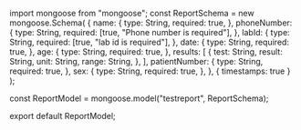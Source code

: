 import mongoose from "mongoose";
const ReportSchema = new mongoose.Schema(
  {
    name: {
      type: String,
      required: true,
    },
    phoneNumber: {
      type: String,
      required: [true, "Phone number is required"],
    },
    labId: {
      type: String,
      required: [true, "lab id is required"],
    },
    date: {
      type: String,
      required: true,
    },
    age: {
      type: String,
      required: true,
    },
    results: [
        {
          test: String,
          result: String,
          unit: String,
          range: String,
        },
      ],
    patientNumber: {
      type: String,
      required: true,
    },
    sex: {
      type: String,
      required: true,
    },
  },
  { timestamps: true }
);

const ReportModel = mongoose.model("testreport", ReportSchema);

export default ReportModel;

